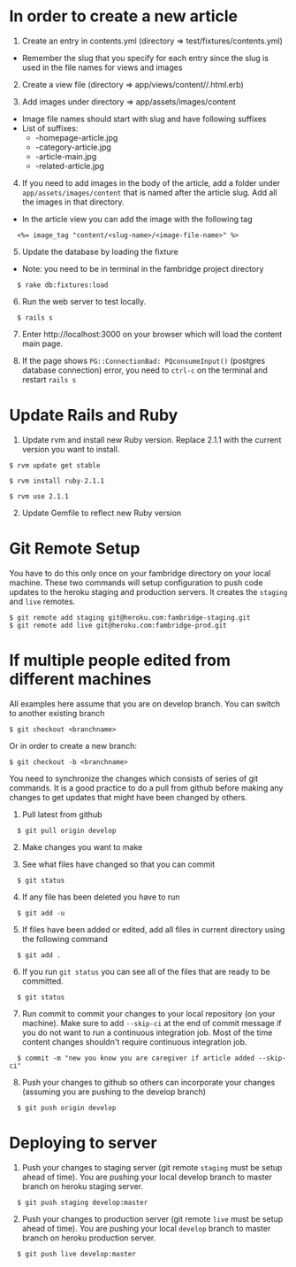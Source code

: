 In order to create a new article
================================

1. Create an entry in contents.yml (directory => test/fixtures/contents.yml)
  - Remember the slug that you specify for each entry since the slug is used in the file names for views and images

2. Create a view file (directory => app/views/content/<category>/<slug>.html.erb)

3. Add images under directory => app/assets/images/content
  - Image file names should start with slug and have following suffixes
  - List of suffixes:
    - -homepage-article.jpg
    - -category-article.jpg
    - -article-main.jpg
    - -related-article.jpg

4. If you need to add images in the body of the article, add a folder under `app/assets/images/content` that is named after the article slug.  Add all the images in that directory.
  - In the article view you can add the image with the following tag

  ```
    <%= image_tag "content/<slug-name>/<image-file-name>" %>
  ```

5. Update the database by loading the fixture
  - Note: you need to be in terminal in the fambridge project directory

  ```
    $ rake db:fixtures:load
  ```

6. Run the web server to test locally.

  ```
    $ rails s
  ```    

7. Enter http://localhost:3000 on your browser which will load the content main page.  

8. If the page shows `PG::ConnectionBad: PQconsumeInput()` (postgres database connection) error, you need to `ctrl-c` on the terminal and restart `rails s`

Update Rails and Ruby
=====================

1. Update rvm and install new Ruby version.  Replace 2.1.1 with the current version you want to install. 

  ```
  $ rvm update get stable
  ```

  ```
  $ rvm install ruby-2.1.1
  ```

  ```
  $ rvm use 2.1.1
  ```

2. Update Gemfile to reflect new Ruby version


Git Remote Setup
================

You have to do this only once on your fambridge directory on your local machine.  These two commands will setup configuration to push code updates to the heroku staging and production servers.  It creates the `staging` and `live` remotes.

    $ git remote add staging git@heroku.com:fambridge-staging.git
    $ git remote add live git@heroku.com:fambridge-prod.git


If multiple people edited from different machines
=================================================

All examples here assume that you are on develop branch.  You can switch to another existing branch

    $ git checkout <branchname>

Or in order to create a new branch:
  
    $ git checkout -b <branchname>


You need to synchronize the changes which consists of series of git commands.  It is a good practice to do a pull from github before making any changes to get updates that might have been changed by others.

1. Pull latest from github

  ```
    $ git pull origin develop
  ```

2. Make changes you want to make

3. See what files have changed so that you can commit

  ```
    $ git status
  ```

4. If any file has been deleted you have to run

  ```
    $ git add -u
  ```

5. If files have been added or edited, add all files in current directory using the following command

  ```
    $ git add .
  ```

6. If you run `git status` you can see all of the files that are ready to be committed.  
  
  ```
    $ git status
  ```

7. Run commit to commit your changes to your local repository (on your machine).  Make sure to add `--skip-ci` at the end of commit message if you do not want to run a continuous integration job.  Most of the time content changes shouldn't require continuous integration job.

  ```
    $ commit -m "new you know you are caregiver if article added --skip-ci"
  ```

8. Push your changes to github so others can incorporate your changes (assuming you are pushing to the develop branch)

  ```
    $ git push origin develop
  ```


Deploying to server
===================

1. Push your changes to staging server (git remote `staging` must be setup ahead of time).  You are pushing your local develop branch to master branch on heroku staging server.

  ```
    $ git push staging develop:master
  ```

2. Push your changes to production server (git remote `live` must be setup ahead of time). You are pushing your local `develop` branch to master branch on heroku production server.

  ```
    $ git push live develop:master
  ```

